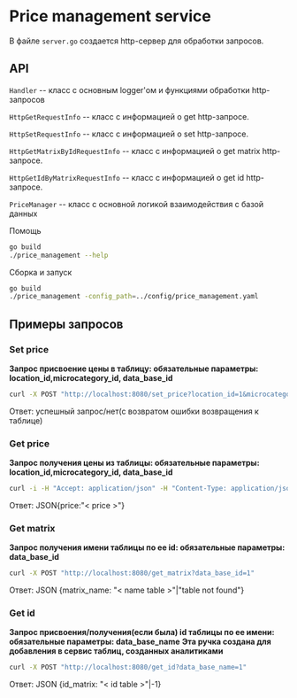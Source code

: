 # Price management service

В файле `server.go` создается http-сервер для обработки запросов.

## API
`Handler` -- класс с основным logger'ом и функциями обработки http-запросов

`HttpGetRequestInfo` -- класс с информацией о get http-запросе.

`HttpSetRequestInfo` -- класс с информацией о set http-запросе.

`HttpGetMatrixByIdRequestInfo` -- класс с информацией о get matrix http-запросе.

`HttpGetIdByMatrixRequestInfo` -- класс с информацией о get id http-запросе.

`PriceManager` -- класс с основной логикой взаимодействия с базой данных


Помощь

```bash
go build
./price_management --help
```

Сборка и запуск
```bash
go build
./price_management -config_path=../config/price_management.yaml
```

## Примеры запросов
### Set price
**Запрос присвоение цены в таблицу: обязательные параметры: location_id,microcategory_id, data_base_id**
```bash
curl -X POST "http://localhost:8080/set_price?location_id=1&microcategory_id=1&data_base_id=1&price=12.99"
```
Ответ: успешный запрос/нет(с возвратом ошибки возвращения к таблице)

### Get price
**Запрос получения цены из таблицы: обязательные параметры: location_id,microcategory_id, data_base_id**
```bash
curl -i -H "Accept: application/json" -H "Content-Type: application/json" -X GET 'http://localhost:8080/get_price?location_id=1&microcategory_id=1&data_base_id=1'
```
Ответ: JSON{price:"< price >"}

### Get matrix
**Запрос получения имени таблицы по ее id: обязательные параметры: data_base_id**
```bash
curl -X POST "http://localhost:8080/get_matrix?data_base_id=1"
```
Ответ: JSON {matrix_name: "< name table >"|"table not found"}

### Get id
**Запрос присвоения/получения(если была) id таблицы по ее имени: обязательные параметры: data_base_name**
**Эта ручка создана для добавления в сервис таблиц, созданных аналитиками**
```bash
curl -X POST "http://localhost:8080/get_id?data_base_name=1"
```
Ответ: JSON {id_matrix: "< id table >"|-1}

